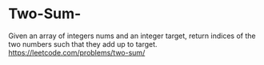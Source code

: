 # Two-Sum-
Given an array of integers nums and an integer target, return indices of the two numbers such that they add up to target.
https://leetcode.com/problems/two-sum/
